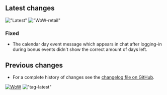 ## Latest changes

[//]: <> (Rendered badges - Unfortunately most addon hosting websites do not support badges directly, but)
[//]: <> (fortunately GitHub renders them as images)

!["Latest"](https://camo.githubusercontent.com/c1adf94e8a5f894b51de7120aa606d0ee57929f352f88966ed5388a7e6a13470/68747470733a2f2f696d672e736869656c64732e696f2f62616467652f7461672d76302e31362e322d696e666f726d6174696f6e616c3f6c6f676f3d476974487562266c6f676f436f6c6f723d6c6967687467726179 "Latest release") !["WoW-retail"](https://camo.githubusercontent.com/3bffe9e6d7b6af33f7680d4a238f0031153db11c577bd1a2be50c4473ce8841a/68747470733a2f2f696d672e736869656c64732e696f2f62616467652f576f572d2d72657461696c2d31302e312e302d6f72616e6765 "Supported game version")

### Fixed

- The calendar day event message which appears in chat after logging-in during bonus events didn't show the correct amount of days left.
&nbsp;  

## Previous changes

- For a complete history of changes see the [changelog file on GitHub](https://github.com/erglo/mission-report-button-plus/blob/main/CHANGELOG.md "CHANGELOG.md").

[![WoW](https://img.shields.io/badge/WoW--retail-10.1.0-orange)](https://addons.wago.io/addons/mission-report-button-plus "Supported game version")
!["tag-latest"](https://img.shields.io/badge/tag-v0.16.3-informational?logo=GitHub&logoColor=lightgray "Test version")